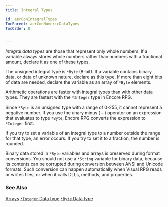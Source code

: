 ```yaml
---
title: Integral Types

Id: aerConIntegralTypes
TocParent: aerConNumericDataTypes
TocOrder: 0


---
```


*Integral data types* are those that represent only whole numbers. If a variable always stores whole numbers rather than numbers with a fractional amount, declare it as one of these types. 

The unsigned integral type is ```*Byte``` (8-bit). If a variable contains binary data, or data of unknown nature, declare as this type. If more than eight bits of data are needed, declare the variable as an array of ```*Byte``` elements. 

Arithmetic operations are faster with integral types than with other data types. They are fastest with the ```*Integer``` type in Encore RPG. 

Since ```*Byte``` is an unsigned type with a range of 0-255, it cannot represent a negative number. If you use the unary minus ( **-** ) operator on an expression that evaluates to type ```*Byte```, Encore RPG converts the expression to ```*Integer``` first. 

If you try to set a variable of an integral type to a number outside the range for that type, an error occurs. If you try to set it to a fraction, the number is rounded. 

Binary data stored in ```*Byte``` variables and arrays is preserved during format conversions. You should not use a ```*String``` variable for binary data, because its contents can be corrupted during conversion between ANSI and Unicode formats. Such conversion can happen automatically when Visual RPG reads or writes files, or when it calls DLLs, methods, and properties. 

### See Also
[Arrays](Array_Element.html)
[```*Integer``` Data type](Integer_Data_Type.html)
[```*Byte``` Data type](Byte_Data_Type.html) 
